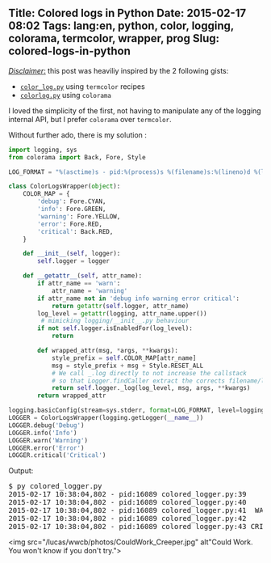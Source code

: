 Title: Colored logs in Python
Date: 2015-02-17 08:02
Tags: lang:en, python, color, logging, colorama, termcolor, wrapper, prog
Slug: colored-logs-in-python
---
<u>_Disclaimer_:</u> this post was heaviliy inspired by the 2 following gists:

- [`color_log.py`](https://gist.github.com/brainsik/1238935) using `termcolor` recipes
- [`colorlog.py`](https://gist.github.com/kergoth/813057) using `colorama`

I loved the simplicity of the first, not having to manipulate any of the logging internal API, but I prefer `colorama` over `termcolor`.

Without further ado, there is my solution :

```python
import logging, sys
from colorama import Back, Fore, Style

LOG_FORMAT = "%(asctime)s - pid:%(process)s %(filename)s:%(lineno)d %(levelname)8s| %(message)s"

class ColorLogsWrapper(object):
    COLOR_MAP = {
        'debug': Fore.CYAN,
        'info': Fore.GREEN,
        'warning': Fore.YELLOW,
        'error': Fore.RED,
        'critical': Back.RED,
    }

    def __init__(self, logger):
        self.logger = logger

    def __getattr__(self, attr_name):
        if attr_name == 'warn':
            attr_name = 'warning'
        if attr_name not in 'debug info warning error critical':
            return getattr(self.logger, attr_name)
        log_level = getattr(logging, attr_name.upper())
         # mimicking logging/__init__.py behaviour
        if not self.logger.isEnabledFor(log_level):
            return

        def wrapped_attr(msg, *args, **kwargs):
            style_prefix = self.COLOR_MAP[attr_name]
            msg = style_prefix + msg + Style.RESET_ALL
            # We call _.log directly to not increase the callstack
            # so that Logger.findCaller extract the corrects filename/lineno
            return self.logger._log(log_level, msg, args, **kwargs)
        return wrapped_attr

logging.basicConfig(stream=sys.stderr, format=LOG_FORMAT, level=logging.DEBUG)
LOGGER = ColorLogsWrapper(logging.getLogger(__name__))
LOGGER.debug('Debug')
LOGGER.info('Info')
LOGGER.warn('Warning')
LOGGER.error('Error')
LOGGER.critical('Critical')
```

Output:
<pre style="font-family: monospace;">$ py colored_logger.py
2015-02-17 10:38:04,802 - pid:16089 colored_logger.py:39    DEBUG| <span style="color:darkcyan;">Debug</span>
2015-02-17 10:38:04,802 - pid:16089 colored_logger.py:40     INFO| <span style="color:darkgreen;">Info</span>
2015-02-17 10:38:04,802 - pid:16089 colored_logger.py:41  WARNING| <span style="color:gold;">Warning</span>
2015-02-17 10:38:04,802 - pid:16089 colored_logger.py:42    ERROR| <span style="color:darkred;">Error</span>
2015-02-17 10:38:04,802 - pid:16089 colored_logger.py:43 CRITICAL| <span style="background-color:red;color:white;">Critical</span>
</pre>

<img src="/lucas/wwcb/photos/CouldWork_Creeper.jpg" alt"Could Work. You won't know if you don't try.">
